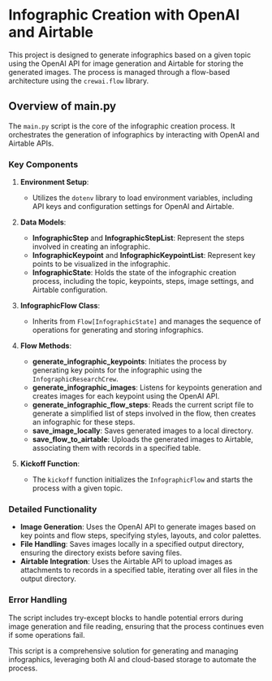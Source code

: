 # Infographic Creation with OpenAI and Airtable

This project is designed to generate infographics based on a given topic using the OpenAI API for image generation and Airtable for storing the generated images. The process is managed through a flow-based architecture using the `crewai.flow` library.

## Overview of main.py

The `main.py` script is the core of the infographic creation process. It orchestrates the generation of infographics by interacting with OpenAI and Airtable APIs.

### Key Components

1. **Environment Setup**:
   - Utilizes the `dotenv` library to load environment variables, including API keys and configuration settings for OpenAI and Airtable.

2. **Data Models**:
   - **InfographicStep** and **InfographicStepList**: Represent the steps involved in creating an infographic.
   - **InfographicKeypoint** and **InfographicKeypointList**: Represent key points to be visualized in the infographic.
   - **InfographicState**: Holds the state of the infographic creation process, including the topic, keypoints, steps, image settings, and Airtable configuration.

3. **InfographicFlow Class**:
   - Inherits from `Flow[InfographicState]` and manages the sequence of operations for generating and storing infographics.

4. **Flow Methods**:
   - **generate_infographic_keypoints**: Initiates the process by generating key points for the infographic using the `InfographicResearchCrew`.
   - **generate_infographic_images**: Listens for keypoints generation and creates images for each keypoint using the OpenAI API.
   - **generate_infographic_flow_steps**: Reads the current script file to generate a simplified list of steps involved in the flow, then creates an infographic for these steps.
   - **save_image_locally**: Saves generated images to a local directory.
   - **save_flow_to_airtable**: Uploads the generated images to Airtable, associating them with records in a specified table.

5. **Kickoff Function**:
   - The `kickoff` function initializes the `InfographicFlow` and starts the process with a given topic.

### Detailed Functionality

- **Image Generation**: Uses the OpenAI API to generate images based on key points and flow steps, specifying styles, layouts, and color palettes.
- **File Handling**: Saves images locally in a specified output directory, ensuring the directory exists before saving files.
- **Airtable Integration**: Uses the Airtable API to upload images as attachments to records in a specified table, iterating over all files in the output directory.

### Error Handling
The script includes try-except blocks to handle potential errors during image generation and file reading, ensuring that the process continues even if some operations fail.

This script is a comprehensive solution for generating and managing infographics, leveraging both AI and cloud-based storage to automate the process.
